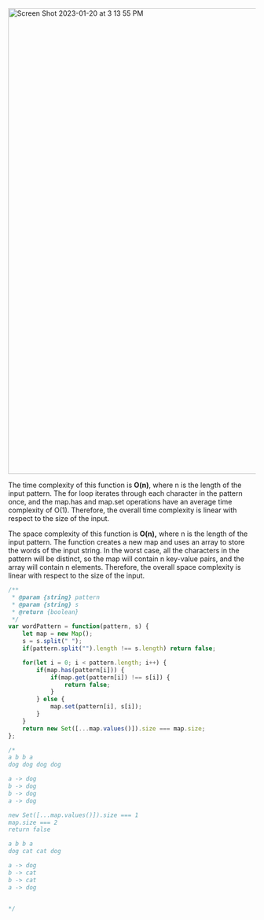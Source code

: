 

<img width="947" alt="Screen Shot 2023-01-20 at 3 13 55 PM" src="https://user-images.githubusercontent.com/37787994/213806367-fad5708f-6086-490c-a7fc-b24cfe2c3dc2.png">

The time complexity of this function is **O(n)**, 
where n is the length of the input pattern. The for loop iterates through each character in the pattern once, and the map.has and map.set operations have an average time complexity of O(1). Therefore, the overall time complexity is linear with respect to the size of the input.

The space complexity of this function is **O(n),**
where n is the length of the input pattern. The function creates a new map and uses an array to store the words of the input string. In the worst case, all the characters in the pattern will be distinct, so the map will contain n key-value pairs, and the array will contain n elements. Therefore, the overall space complexity is linear with respect to the size of the input.

```js
/**
 * @param {string} pattern
 * @param {string} s
 * @return {boolean}
 */
var wordPattern = function(pattern, s) {
    let map = new Map();
    s = s.split(" ");
    if(pattern.split("").length !== s.length) return false;

    for(let i = 0; i < pattern.length; i++) {
        if(map.has(pattern[i])) {
            if(map.get(pattern[i]) !== s[i]) {
                return false;
            }
        } else {
            map.set(pattern[i], s[i]);
        }
    }
    return new Set([...map.values()]).size === map.size;
};

/*
a b b a
dog dog dog dog 

a -> dog 
b -> dog
b -> dog
a -> dog

new Set([...map.values()]).size === 1
map.size === 2
return false

a b b a
dog cat cat dog 

a -> dog 
b -> cat
b -> cat
a -> dog


*/


```
